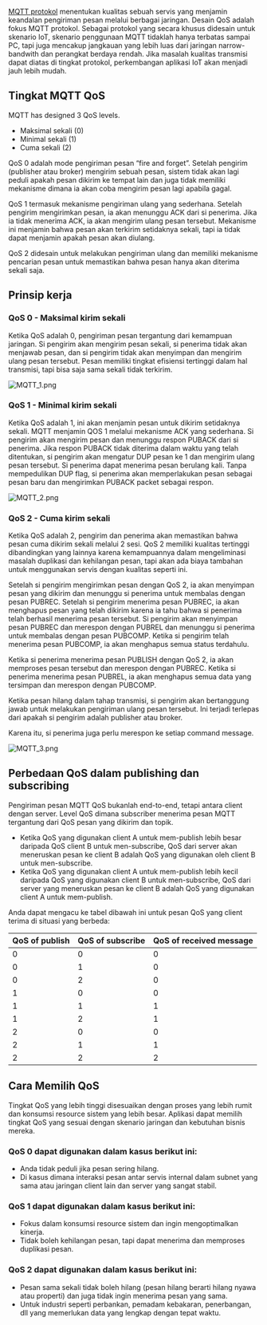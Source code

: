 [MQTT protokol](https://www.emqx.com/en/mqtt) menentukan kualitas sebuah servis yang menjamin keandalan pengiriman pesan melalui berbagai jaringan. Desain QoS adalah fokus MQTT protokol. Sebagai protokol yang secara khusus didesain untuk skenario IoT, skenario penggunaan MQTT tidaklah hanya terbatas sampai PC, tapi juga mencakup jangkauan yang lebih luas dari jaringan narrow-bandwith dan perangkat berdaya rendah. Jika masalah kualitas transmisi dapat diatas di tingkat protokol, perkembangan aplikasi IoT akan menjadi jauh lebih mudah.


## Tingkat MQTT QoS

MQTT has designed 3 QoS levels.

- Maksimal sekali (0)
- Minimal sekali (1)
- Cuma sekali (2)

QoS 0 adalah mode pengiriman pesan “fire and forget”. Setelah pengirim (publisher atau broker) mengirim sebuah pesan, sistem tidak akan lagi peduli apakah pesan dikirim ke tempat lain dan juga tidak memiliki mekanisme dimana ia akan coba mengirim pesan lagi apabila gagal.

 QoS 1 termasuk mekanisme pengiriman ulang yang sederhana. Setelah pengirim mengirimkan pesan, ia akan menunggu ACK dari si penerima. Jika ia tidak menerima ACK, ia akan mengirim ulang pesan tersebut. Mekanisme ini menjamin bahwa pesan akan terkirim setidaknya sekali, tapi ia tidak dapat menjamin apakah pesan akan diulang.

 QoS 2 didesain untuk melakukan pengiriman ulang dan memiliki mekanisme pencarian pesan untuk memastikan bahwa pesan hanya akan diterima sekali saja.


## Prinsip kerja

### QoS 0 - Maksimal kirim sekali

Ketika QoS adalah 0, pengiriman pesan tergantung dari kemampuan jaringan. Si pengirim akan mengirim pesan sekali, si penerima tidak akan menjawab pesan, dan si pengirim tidak akan menyimpan dan mengirim ulang pesan tersebut. Pesan memiliki tingkat efisiensi tertinggi dalam hal transmisi, tapi bisa saja sama sekali tidak terkirim.

![MQTT_1.png](https://static.emqx.net/images/8c6e4c6b37e76e23b84d3341a2ff9b33.png)

### QoS 1 - Minimal kirim sekali

Ketika QoS adalah 1, ini akan menjamin pesan untuk dikirim setidaknya sekali. MQTT menjamin QOS 1 melalui mekanisme ACK yang sederhana. Si pengirim akan mengirim pesan dan menunggu respon PUBACK dari si penerima. Jika respon PUBACK tidak diterima dalam waktu yang telah ditentukan, si pengirim akan mengatur DUP pesan ke 1 dan mengirim ulang pesan tersebut. Si penerima dapat menerima pesan berulang kali. Tanpa mempedulikan DUP flag, si penerima akan memperlakukan pesan sebagai pesan baru dan mengirimkan PUBACK packet sebagai respon.

![MQTT_2.png](https://static.emqx.net/images/6777e0797f80ddaa1d623b173890f63c.png)

### QoS 2 - Cuma kirim sekali

Ketika QoS adalah 2, pengirim dan penerima akan memastikan bahwa pesan cuma dikirim sekali melalui 2 sesi. QoS 2 memiliki kualitas tertinggi dibandingkan yang lainnya karena kemampuannya dalam mengeliminasi masalah duplikasi dan kehilangan pesan, tapi akan ada biaya tambahan untuk menggunakan servis dengan kualitas seperti ini.

 

Setelah si pengirim mengirimkan pesan dengan QoS 2, ia akan menyimpan pesan yang dikirim dan menunggu si penerima untuk membalas dengan pesan PUBREC. Setelah si pengirim menerima pesan PUBREC, ia akan menghapus pesan yang telah dikirim karena ia tahu bahwa si penerima telah berhasil menerima pesan tersebut. Si pengirim akan menyimpan pesan PUBREC dan merespon dengan PUBREL dan menunggu si penerima untuk membalas dengan pesan PUBCOMP. Ketika si pengirim telah menerima pesan PUBCOMP, ia akan menghapus semua status terdahulu.

Ketika si penerima menerima pesan PUBLISH dengan QoS 2, ia akan memproses pesan tersebut dan merespon dengan PUBREC. Ketika si penerima menerima pesan PUBREL, ia akan menghapus semua data yang tersimpan dan merespon dengan PUBCOMP.

Ketika pesan hilang dalam tahap transmisi, si pengirim akan bertanggung jawab untuk melakukan pengiriman ulang pesan tersebut. Ini terjadi terlepas dari apakah si pengirim adalah publisher atau broker.

Karena itu, si penerima juga perlu merespon ke setiap command message.

![MQTT_3.png](https://static.emqx.net/images/9d1234bb84dc9a3e3c178c55732f8444.png)


## Perbedaan QoS dalam publishing dan subscribing

Pengiriman pesan MQTT QoS bukanlah end-to-end, tetapi antara client dengan server. Level QoS dimana subscriber menerima pesan MQTT tergantung dari QoS pesan yang dikirim dan topik.

- Ketika QoS yang digunakan client A untuk mem-publish lebih besar daripada QoS client B untuk men-subscribe, QoS dari server akan meneruskan pesan ke client B adalah QoS yang digunakan oleh client B untuk men-subscribe.
- Ketika QoS yang digunakan client A untuk mem-publish lebih kecil daripada QoS yang digunakan client B untuk men-subscribe, QoS dari server yang meneruskan pesan ke client B adalah QoS yang digunakan client A untuk mem-publish.

Anda dapat mengacu ke tabel dibawah ini untuk pesan QoS yang client terima di situasi yang berbeda:

| QoS of publish | QoS of subscribe | QoS of received message |
| -------------- | ---------------- | ----------------------- |
| 0              | 0                | 0                       |
| 0              | 1                | 0                       |
| 0              | 2                | 0                       |
| 1              | 0                | 0                       |
| 1              | 1                | 1                       |
| 1              | 2                | 1                       |
| 2              | 0                | 0                       |
| 2              | 1                | 1                       |
| 2              | 2                | 2                       |


## Cara Memilih QoS

Tingkat QoS yang lebih tinggi disesuaikan dengan proses yang lebih rumit dan konsumsi resource sistem yang lebih besar. Aplikasi dapat memilih tingkat QoS yang sesuai dengan skenario jaringan dan kebutuhan bisnis mereka.

### QoS 0 dapat digunakan dalam kasus berikut ini:

- Anda tidak peduli jika pesan sering hilang.
-  Di kasus dimana interaksi pesan antar servis internal dalam subnet yang sama atau jaringan client lain dan server yang sangat stabil.

### QoS 1 dapat digunakan dalam kasus berikut ini:

- Fokus dalam konsumsi resource sistem dan ingin mengoptimalkan kinerja.
- Tidak boleh kehilangan pesan, tapi dapat menerima dan memproses duplikasi pesan.

### QoS 2 dapat digunakan dalam kasus berikut ini:

- Pesan sama sekali tidak boleh hilang (pesan hilang berarti hilang nyawa atau properti) dan juga tidak ingin menerima pesan yang sama.
-  Untuk industri seperti perbankan, pemadam kebakaran, penerbangan, dll yang memerlukan data yang lengkap dengan tepat waktu.
